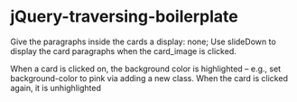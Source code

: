 # jQuery-traversing-boilerplate

Give the paragraphs inside the cards a display: none;
Use slideDown to display the card paragraphs when the card_image is clicked.

When a card is clicked on, the background color is highlighted – e.g., set background-color to pink via adding a new class. When the card is clicked again, it is unhighlighted
